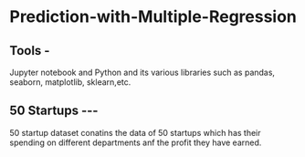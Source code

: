 # Prediction-with-Multiple-Regression

## Tools - 
Jupyter notebook and
Python and its various libraries such as pandas, seaborn, matplotlib, sklearn,etc.

## 50 Startups ---
50 startup dataset conatins the data of 50 startups which has their spending on different departments anf the profit they have earned.

